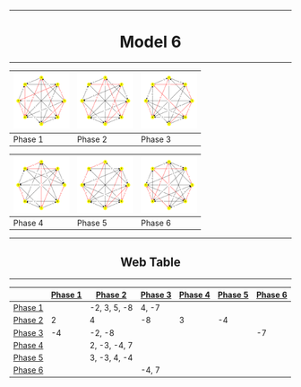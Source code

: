 <div align="center">

---
# Model 6 #
---

|<img src="./model6_phase_0.png" width="100" height="100"> |<img src="./model6_phase_1.png" width="100" height="100"> |<img src="./model6_phase_2.png" width="100" height="100"> |
|---|---|---|
|Phase 1|Phase 2|Phase 3|
        
|<img src="./model6_phase_3.png" width="100" height="100"> |<img src="./model6_phase_4.png" width="100" height="100"> |<img src="./model6_phase_5.png" width="100" height="100"> |
|---|---|---|
|Phase 4|Phase 5|Phase 6|
        
---
## Web Table ##
---
||[Phase 1](./model6_phase_0.png)|[Phase 2](./model6_phase_1.png)|[Phase 3](./model6_phase_2.png)|[Phase 4](./model6_phase_3.png)|[Phase 5](./model6_phase_4.png)|[Phase 6](./model6_phase_5.png)|
|---|---|---|---|---|---|---|
[Phase 1](./model6_phase_0.png)||-2, 3, 5, -8|4, -7||||
[Phase 2](./model6_phase_1.png)|2|4|-8|3|-4||
[Phase 3](./model6_phase_2.png)|-4|-2, -8||||-7|
[Phase 4](./model6_phase_3.png)||2, -3, -4, 7|||||
[Phase 5](./model6_phase_4.png)||3, -3, 4, -4|||||
[Phase 6](./model6_phase_5.png)|||-4, 7||||

</div>
